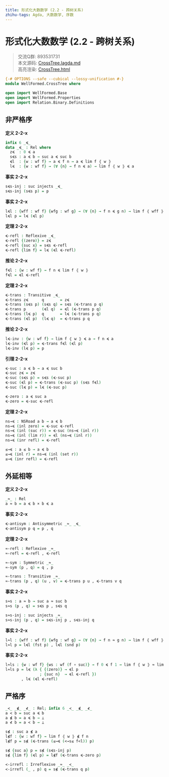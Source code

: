 ```yaml
---
title: 形式化大数数学 (2.2 - 跨树关系)
zhihu-tags: Agda, 大数数学, 序数
---
```


# 形式化大数数学 (2.2 - 跨树关系)

> 交流Q群: 893531731  
> 本文源码: [CrossTree.lagda.md](https://github.com/choukh/agda-googology/blob/main/src/WellFormed/CrossTree.lagda.md)  
> 高亮渲染: [CrossTree.html](https://choukh.github.io/agda-googology/WellFormed.CrossTree.html)  

```agda
{-# OPTIONS --safe --cubical --lossy-unification #-}
module WellFormed.CrossTree where

open import WellFormed.Base
open import WellFormed.Properties
open import Relation.Binary.Definitions
```

## 非严格序

**定义 2-2-x**

```agda
infix 6 _≼_
data _≼_ : Rel where
  z≼  : 0 ≼ a
  s≼s : a ≼ b → suc a ≼ suc b
  ≼l  : {w : wf f} → a ≼ f n → a ≼ lim f ⦃ w ⦄
  l≼  : {w : wf f} → (∀ {n} → f n ≼ a) → lim f ⦃ w ⦄ ≼ a
```

**事实 2-2-x**

```agda
s≼s-inj : suc injects _≼_
s≼s-inj (s≼s p) = p
```

**事实 2-2-x**

```agda
l≼l : {wff : wf f} {wfg : wf g} → (∀ {n} → f n ≼ g n) → lim f ⦃ wff ⦄ ≼ lim g ⦃ wfg ⦄
l≼l p = l≼ (≼l p)
```

**定理 2-2-x**

```agda
≼-refl : Reflexive _≼_
≼-refl {(zero)} = z≼
≼-refl {suc x} = s≼s ≼-refl
≼-refl {lim f} = l≼ (≼l ≼-refl)
```

**推论 2-2-x**

```agda
f≼l : {w : wf f} → f n ≼ lim f ⦃ w ⦄
f≼l = ≼l ≼-refl
```

**定理 2-2-x**

```agda
≼-trans : Transitive _≼_
≼-trans z≼      q       = z≼
≼-trans (s≼s p) (s≼s q) = s≼s (≼-trans p q)
≼-trans p       (≼l q)  = ≼l (≼-trans p q)
≼-trans (l≼ p)  q       = l≼ (≼-trans p q)
≼-trans (≼l p)  (l≼ q)  = ≼-trans p q
```

**推论 2-2-x**

```agda
l≼-inv : {w : wf f} → lim f ⦃ w ⦄ ≼ a → f n ≼ a
l≼-inv (≼l p) = ≼-trans f≼l (≼l p)
l≼-inv (l≼ p) = p
```

**引理 2-2-x**

```agda
≼-suc : a ≼ b → a ≼ suc b
≼-suc z≼ = z≼
≼-suc (s≼s p) = s≼s (≼-suc p)
≼-suc (≼l p) = ≼-trans (≼-suc p) (s≼s f≼l)
≼-suc (l≼ p) = l≼ (≼-suc p)

≼-zero : a ≼ suc a
≼-zero = ≼-suc ≼-refl
```

**定理 2-2-x**

```agda
ns→≼ : NSRoad a b → a ≼ b
ns→≼ (inl zero) = ≼-suc ≼-refl
ns→≼ (inl (suc r)) = ≼-suc (ns→≼ (inl r))
ns→≼ (inl (lim r)) = ≼l (ns→≼ (inl r))
ns→≼ (inr refl) = ≼-refl

≤→≼ : a ≤ b → a ≼ b
≤→≼ (inl r) = ns→≼ (inl (set r))
≤→≼ (inr refl) = ≼-refl
```

## 外延相等

**定义 2-2-x**

```agda
_≈_ : Rel
a ≈ b = a ≼ b × b ≼ a
```

**事实 2-2-x**

```agda
≼-antisym : Antisymmetric _≈_ _≼_
≼-antisym p q = p , q
```

**定理 2-2-x**

```agda
≈-refl : Reflexive _≈_
≈-refl = ≼-refl , ≼-refl

≈-sym : Symmetric _≈_
≈-sym (p , q) = q , p

≈-trans : Transitive _≈_
≈-trans (p , q) (u , v) = ≼-trans p u , ≼-trans v q
```

**事实 2-2-x**

```agda
s≈s : a ≈ b → suc a ≈ suc b
s≈s (p , q) = s≼s p , s≼s q

s≈s-inj : suc injects _≈_
s≈s-inj (p , q) = s≼s-inj p , s≼s-inj q
```

**事实 2-2-x**

```agda
l≈l : {wff : wf f} {wfg : wf g} → (∀ {n} → f n ≈ g n) → lim f ⦃ wff ⦄ ≈ lim g ⦃ wfg ⦄
l≈l p = l≼l (fst p) , l≼l (snd p)
```

**事实 2-2-x**

```agda
l≈ls : {w : wf f} {ws : wf (f ∘ suc)} → f 0 ≼ f 1 → lim f ⦃ w ⦄ ≈ lim (f ∘ ℕ.suc) ⦃ ws ⦄
l≈ls p = l≼ (λ { {(zero)} → ≼l p
               ; {suc n}  → ≼l ≼-refl })
       , l≼ (≼l ≼-refl)
```

## 严格序

```agda
_≺_ _⋠_ _⊀_ : Rel; infix 6 _≺_ _⋠_ _⊀_
a ≺ b = suc a ≼ b 
a ⋠ b = a ≼ b → ⊥
a ⊀ b = a ≺ b → ⊥
```

```agda
s⋠ : suc a ⋠ a
l⋠f : {w : wf f} → lim f ⦃ w ⦄ ⋠ f n
l⋠f p = s⋠ (≼-trans (≤→≼ (<→s≤ f<l)) p)

s⋠ {suc a} p = s⋠ (s≼s-inj p)
s⋠ {lim f} (≼l p) = l⋠f (≼-trans ≼-zero p)
```

```agda
≺-irrefl : Irreflexive _≈_ _≺_
≺-irrefl (_ , p) q = s⋠ (≼-trans q p)
```
